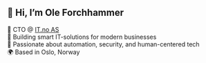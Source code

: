 ## 👋 Hi, I’m Ole Forchhammer

💼 CTO @ [IT.no AS](https://www.it.no)  
🚀 Building smart IT-solutions for modern businesses  
🧠 Passionate about automation, security, and human-centered tech  
🌍 Based in Oslo, Norway
